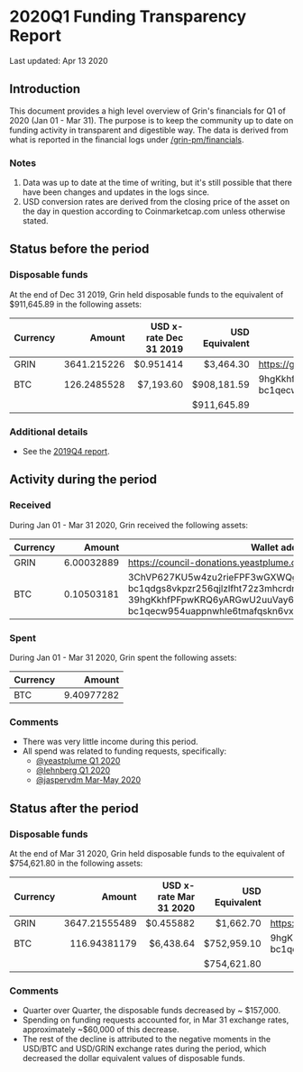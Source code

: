 # 2020Q1 Funding Transparency Report

Last updated: Apr 13 2020

## Introduction
This document provides a high level overview of Grin's financials for Q1 of 2020 (Jan 01 - Mar 31). The purpose is to keep the community up to date on funding activity in transparent and digestible way. The data is derived from what is reported in the financial logs under [/grin-pm/financials](https://github.com/mimblewimble/grin-pm/tree/master/financials).

### Notes

1. Data was up to date at the time of writing, but it's still possible that there have been changes and updates in the logs since.
2. USD conversion rates are derived from the closing price of the asset on the day in question according to Coinmarketcap.com unless otherwise stated. 

## Status before the period

### Disposable funds


At the end of Dec 31 2019, Grin held disposable funds to the equivalent of $911,645.89 in the following assets:

Currency | Amount | USD x-rate Dec 31 2019 | USD Equivalent | Wallet address(es)
|---|---:|---:|---:|---|
GRIN | 3641.215226 | $0.951414 | $3,464.30 | https://grin.mw/fund
BTC | 126.2485528 | $7,193.60 | $908,181.59 | 9hgKkhfPFpwKRQ6yARGwU2uuVay69NKu4<br />bc1qecw954uappnwhle6tmafqskn6vxmpr6lmmuwfwldphfxplcshgnssy9kmx
| | | | $911,645.89 |

### Additional details
* See the [2019Q4 report](funding_transparency_2019Q4.md).

## Activity during the period

### Received

During Jan 01 - Mar 31 2020, Grin received the following assets: 

Currency | Amount | Wallet address(es)
|---|---:|---|
GRIN | 6.00032889 | https://council-donations.yeastplume.org
BTC | 0.10503181 | 3ChVP627KU5w4zu2rieFPF3wGXWQgmhvrs<br />bc1qdgs8vkpzr256qjlzlfht72z3mhcrdrt6wj2rfjw39j8us24gz8uq78qj65<br />39hgKkhfPFpwKRQ6yARGwU2uuVay69NKu4<br />bc1qecw954uappnwhle6tmafqskn6vxmpr6lmmuwfwldphfxplcshgnssy9kmx 

### Spent

During Jan 01 - Mar 31 2020, Grin spent the following assets:

Currency | Amount | 
|---|---:|
BTC | 9.40977282 | 

### Comments
* There was very little income during this period.
* All spend was related to funding requests, specifically:
   * [@yeastplume Q1 2020](../../notes/20191217-meeting-governance.md#decision-approve-yeastplume-q12020-funding-request)
   * [@lehnberg Q1 2020](../../notes/20200114-meeting-governance.md#decision-approve-lehnberg-q12020-funding-request)
   * [@jaspervdm Mar-May 2020](../../notes/20200225-meeting-governance.md#decision-approve-jaspervdm-funding-request)

## Status after the period

### Disposable funds

At the end of Mar 31 2020, Grin held disposable funds to the equivalent of $754,621.80 in the following assets:

Currency | Amount | USD x-rate Mar 31 2020 | USD Equivalent | Wallet address(es)
|---|---:|---:|---:|---|
GRIN | 3647.21555489 | $0.455882 | $1,662.70 | https://donations.grin-tech.org
BTC | 116.94381179 | $6,438.64 | $752,959.10 | 9hgKkhfPFpwKRQ6yARGwU2uuVay69NKu4<br />bc1qecw954uappnwhle6tmafqskn6vxmpr6lmmuwfwldphfxplcshgnssy9kmx
| | | | $754,621.80 |

### Comments
* Quarter over Quarter, the disposable funds decreased by ~ $157,000.
* Spending on funding requests accounted for, in Mar 31 exchange rates, approximately ~$60,000 of this decrease.
* The rest of the decline is attributed to the negative moments in the USD/BTC and USD/GRIN exchange rates during the period, which decreased the dollar equivalent values of disposable funds.
